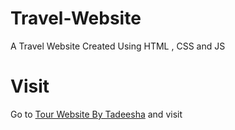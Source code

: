 # Travel-Website
A Travel Website Created Using HTML , CSS and JS

# Visit

Go to [Tour Website By Tadeesha](https://tourwebsiteby-tadeesha.netlify.app/) and visit
